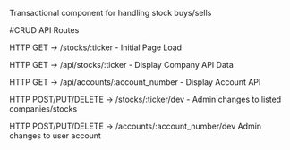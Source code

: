 Transactional component for handling stock buys/sells

#CRUD API Routes

HTTP GET -> /stocks/:ticker  -	Initial Page Load

HTTP GET -> /api/stocks/:ticker - Display Company API Data

HTTP GET -> /api/accounts/:account_number - Display Account API 

HTTP POST/PUT/DELETE -> /stocks/:ticker/dev	- Admin changes to listed companies/stocks

HTTP POST/PUT/DELETE -> /accounts/:account_number/dev	Admin changes to user account
